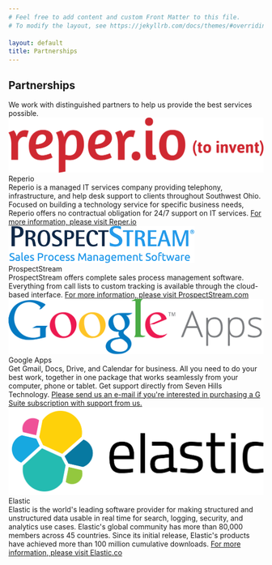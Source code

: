 ```yaml
---
# Feel free to add content and custom Front Matter to this file.
# To modify the layout, see https://jekyllrb.com/docs/themes/#overriding-theme-defaults

layout: default
title: Partnerships
---
```


<section class="sh-intro">
    <div class="sh-tagline">
        <h2 class="sh-header-lines"><span>Partnerships</span></h2>
    </div>
    <div class="sh-description">
        We work with distinguished partners to help us provide the best services possible. 
    </div>
</section>
<section class="sh-white-band">
    <div class="sh-partners">
        <div class="sh-partner">
            <div class="sh-partner-logo">
                <img src="/images/reperio.png" alt="Reper.io" />
            </div>
            <div class="sh-partner-content">
                <div class="sh-partner-title">Reperio</div>
                <div>Reperio is a managed IT services company providing telephony, infrastructure, and help desk support to clients throughout Southwest Ohio. Focused on building a technology service for specific business needs, Reperio offers no contractual obligation for 24/7 support on IT services. <a href="https://reper.io" alt="Reper.io">For more information, please visit Reper.io</a></div>
            </div>
        </div>
        <div class="sh-partner">
            <div class="sh-partner-logo">
                <img src="/images/ps.png" alt="ProspectStream"/>
            </div>
            <div class="sh-partner-content">
                <div class="sh-partner-title">ProspectStream</div>
                <div>ProspectStream offers complete sales process management software. Everything from call lists to custom tracking is available through the cloud-based interface. <a href="http://wwww.prospectstream.com" alt="ProspectStream.com">For more information, please visit ProspectStream.com</a></div>
            </div>
        </div>
        <div class="sh-partner">
            <div class="sh-partner-logo">
                <img src="/images/gapps.svg" alt="Google Apps for Business"/>
            </div>
            <div class="sh-partner-content">
                <div class="sh-partner-title">Google Apps</div>
                <div>Get Gmail, Docs, Drive, and Calendar for business. All you need to do your best work, together in one package that works seamlessly from your computer, phone or tablet. Get support directly from Seven Hills Technology. <a href="mailto:info@sevenhillstechnology.com">Please send us an e-mail if you're interested in purchasing a G Suite subscription with support from us.</a></div>
            </div>
        </div>
        <div class="sh-partner">
            <div class="sh-partner-logo">
                <img src="/images/elastic.svg" alt="Elastic"/>
            </div>
            <div class="sh-partner-content">
                <div class="sh-partner-title">Elastic</div>
                <div>Elastic is the world's leading software provider for making structured and unstructured data usable in real time for search, logging, security, and analytics use cases. Elastic's global community has more than 80,000 members across 45 countries. Since its initial release, Elastic's products have achieved more than 100 million cumulative downloads. <a href="https://elastic.co" alt="Elastic.co">For more information, please visit Elastic.co</a>
</div>
            </div>
        </div>
    </div>
</section>